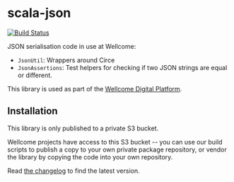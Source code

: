 # scala-json

[![Build Status](https://travis-ci.org/wellcometrust/scala-json.svg?branch=master)](https://travis-ci.org/wellcometrust/scala-json)

JSON serialisation code in use at Wellcome:

-   `JsonUtil`: Wrappers around Circe
-   `JsonAssertions`: Test helpers for checking if two JSON strings are equal or
    different.

This library is used as part of the [Wellcome Digital Platform][platform].

[platform]: https://github.com/wellcometrust/platform

## Installation

This library is only published to a private S3 bucket.

Wellcome projects have access to this S3 bucket -- you can use our build
scripts to publish a copy to your own private package repository, or vendor
the library by copying the code into your own repository.

Read [the changelog](CHANGELOG.md) to find the latest version.
